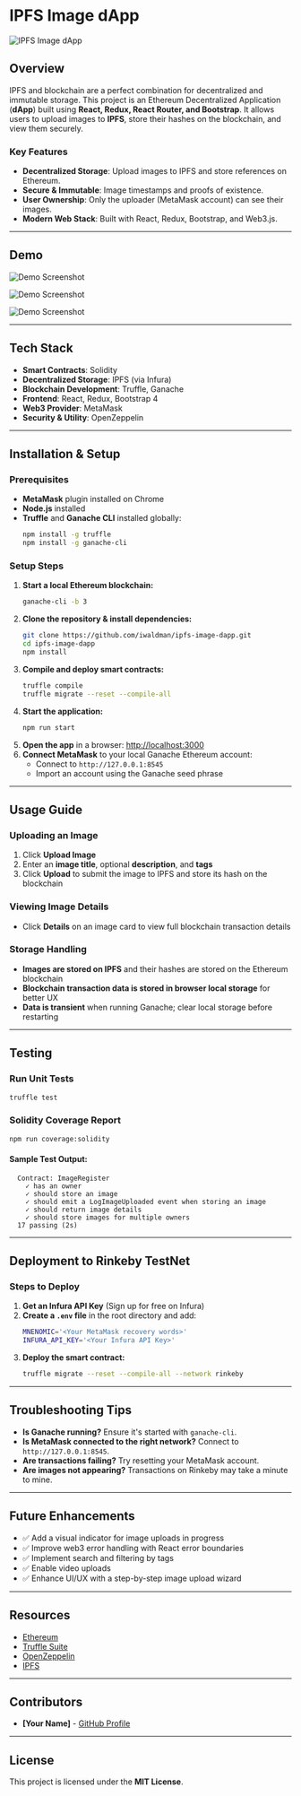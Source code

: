 # IPFS Image dApp

![IPFS Image dApp](assets/webimg.png)

## Overview

IPFS and blockchain are a perfect combination for decentralized and immutable storage. This project is an Ethereum Decentralized Application (**dApp**) built using **React, Redux, React Router, and Bootstrap**. It allows users to upload images to **IPFS**, store their hashes on the blockchain, and view them securely.

### Key Features
- **Decentralized Storage**: Upload images to IPFS and store references on Ethereum.
- **Secure & Immutable**: Image timestamps and proofs of existence.
- **User Ownership**: Only the uploader (MetaMask account) can see their images.
- **Modern Web Stack**: Built with React, Redux, Bootstrap, and Web3.js.

---

## Demo

![Demo Screenshot](assets/web1.png)

![Demo Screenshot](assets/web2.png)

![Demo Screenshot](assets/web3.png)

---

## Tech Stack

- **Smart Contracts**: Solidity
- **Decentralized Storage**: IPFS (via Infura)
- **Blockchain Development**: Truffle, Ganache
- **Frontend**: React, Redux, Bootstrap 4
- **Web3 Provider**: MetaMask
- **Security & Utility**: OpenZeppelin

---

## Installation & Setup

### Prerequisites
- **MetaMask** plugin installed on Chrome
- **Node.js** installed
- **Truffle** and **Ganache CLI** installed globally:
  ```sh
  npm install -g truffle
  npm install -g ganache-cli
  ```

### Setup Steps
1. **Start a local Ethereum blockchain:**
   ```sh
   ganache-cli -b 3
   ```
2. **Clone the repository & install dependencies:**
   ```sh
   git clone https://github.com/iwaldman/ipfs-image-dapp.git
   cd ipfs-image-dapp
   npm install
   ```
3. **Compile and deploy smart contracts:**
   ```sh
   truffle compile
   truffle migrate --reset --compile-all
   ```
4. **Start the application:**
   ```sh
   npm run start
   ```
5. **Open the app** in a browser: [http://localhost:3000](http://localhost:3000)
6. **Connect MetaMask** to your local Ganache Ethereum account:
   - Connect to `http://127.0.0.1:8545`
   - Import an account using the Ganache seed phrase

---

## Usage Guide

### Uploading an Image
1. Click **Upload Image**
2. Enter an **image title**, optional **description**, and **tags**
3. Click **Upload** to submit the image to IPFS and store its hash on the blockchain

### Viewing Image Details
- Click **Details** on an image card to view full blockchain transaction details

### Storage Handling
- **Images are stored on IPFS** and their hashes are stored on the Ethereum blockchain
- **Blockchain transaction data is stored in browser local storage** for better UX
- **Data is transient** when running Ganache; clear local storage before restarting

---

## Testing

### Run Unit Tests
```sh
truffle test
```

### Solidity Coverage Report
```sh
npm run coverage:solidity
```

#### Sample Test Output:
```
  Contract: ImageRegister
    ✓ has an owner
    ✓ should store an image
    ✓ should emit a LogImageUploaded event when storing an image
    ✓ should return image details
    ✓ should store images for multiple owners
  17 passing (2s)
```

---

## Deployment to Rinkeby TestNet

### Steps to Deploy
1. **Get an Infura API Key** (Sign up for free on Infura)
2. **Create a `.env` file** in the root directory and add:
   ```sh
   MNENOMIC='<Your MetaMask recovery words>'
   INFURA_API_KEY='<Your Infura API Key>'
   ```
3. **Deploy the smart contract:**
   ```sh
   truffle migrate --reset --compile-all --network rinkeby
   ```

---

## Troubleshooting Tips

- **Is Ganache running?** Ensure it's started with `ganache-cli`.
- **Is MetaMask connected to the right network?** Connect to `http://127.0.0.1:8545`.
- **Are transactions failing?** Try resetting your MetaMask account.
- **Are images not appearing?** Transactions on Rinkeby may take a minute to mine.

---

## Future Enhancements

- ✅ Add a visual indicator for image uploads in progress
- ✅ Improve web3 error handling with React error boundaries
- ✅ Implement search and filtering by tags
- ✅ Enable video uploads
- ✅ Enhance UI/UX with a step-by-step image upload wizard

---

## Resources
- [Ethereum](https://ethereum.org/)
- [Truffle Suite](https://www.trufflesuite.com/)
- [OpenZeppelin](https://openzeppelin.com/)
- [IPFS](https://ipfs.io/)

---

## Contributors
- **[Your Name]** - [GitHub Profile](https://github.com/yourgithub)

---

## License
This project is licensed under the **MIT License**.
